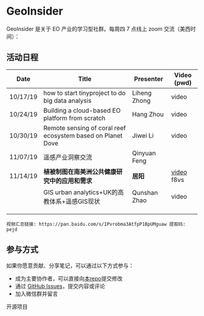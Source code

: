# GeoInsider 

GeoInsider 是关于 EO 产业的学习型社群。每周四 7 点线上 zoom 交流（美西时间）：

## 活动日程

| Date     | Title                                                       | Presenter    | Video (pwd)                                                  |
| -------- | ----------------------------------------------------------- | ------------ | ------------------------------------------------------------ |
| 10/17/19 | how to start tinyproject to do big data analysis            | Liheng Zhong | video                                                        |
| 10/24/19 | Building a cloud-based EO platform from scratch             | Hang Zhou    | video                                                        |
| 10/30/19 | Remote sensing of coral reef ecosystem based on Planet Dove | Jiwei Li     | video                                                        |
| 11/07/19 | 遥感产业洞察交流                                            | Qinyuan Feng |                                                              |
| 11/14/19 | **植被制图在南美洲公共健康研究中的应用和需求**              | **居阳**     | [video](https://pan.baidu.com/s/1pft2pZYC8YGGoAIP9myj9Q ) f8vs |
|          | GIS urban analytics+UK的高教体系+遥感GIS现状                | Qunshan Zhao | video                                                        |
|          |                                                             |              |                                                              |
|          |                                                             |              |                                                              |
|          |                                                             |              |                                                              |

```
视频汇总链接: https://pan.baidu.com/s/1Pvrobma3AtfpP1BpUMguaw 提取码: pejd 
```

## 参与方式

如果你愿意贡献、分享笔记，可以通过以下方式参与：

- 成为主要协作者，可以直接向[本repo](https://github.com/suredream/GeoInsider)提交修改
- 通过 [GitHub Issues](https://github.com/suredream/GeoInsider/issues)，提交内容或评论
- 加入微信群并留言

开源项目